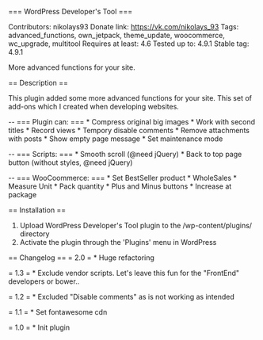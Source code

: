 === WordPress Developer's Tool ===

Contributors: nikolays93
Donate link: https://vk.com/nikolays_93
Tags: advanced_functions, own_jetpack, theme_update, woocommerce, wc_upgrade, multitool
Requires at least: 4.6
Tested up to: 4.9.1
Stable tag: 4.9.1

More advanced functions for your site.

== Description ==

This plugin added some more advanced functions for your site.
This set of add-ons which I created when developing websites.

--
=== Plugin can: ===
    * Compress original big images
    * Work with second titles
    * Record views
    * Tempory disable comments
    * Remove attachments with posts
    * Show empty page message
    * Set maintenance mode

--
=== Scripts: ===
    * Smooth scroll (@need jQuery)
    * Back to top page button (without styles, @need jQuery)

--
=== WooCoommerce: ===
    * Set BestSeller product
    * WholeSales
    * Measure Unit
    * Pack quantity
    * Plus and Minus buttons
    * Increase at package

== Installation ==

1. Upload WordPress Developer's Tool plugin to the /wp-content/plugins/ directory
2. Activate the plugin through the 'Plugins' menu in WordPress

== Changelog ==
= 2.0 =
    * Huge refactoring

= 1.3 =
    * Exclude vendor scripts. Let's leave this fun for the "FrontEnd" developers or bower..

= 1.2 =
    * Excluded "Disable comments" as is not working as intended

= 1.1 =
    * Set fontawesome cdn

= 1.0 =
    * Init plugin